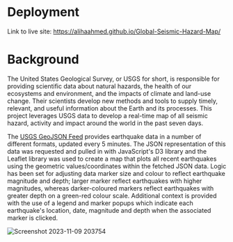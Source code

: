 # Deployment
Link to live site: https://alihaahmed.github.io/Global-Seismic-Hazard-Map/

# Background 
The United States Geological Survey, or USGS for short, is responsible for providing scientific data about natural hazards, the health of our ecosystems and environment, and the impacts of climate and land-use change. Their scientists develop new methods and tools to supply timely, relevant, and useful information about the Earth and its processes. This project leverages USGS data to develop a real-time map of all seismic hazard, activity and impact around the world in the past seven days.

The [USGS GeoJSON Feed](https://earthquake.usgs.gov/earthquakes/feed/v1.0/geojson.php) provides earthquake data in a number of different formats, updated every 5 minutes. The JSON representation of this data was requested and pulled in with JavaScript's D3 library and the Leaflet library was used to create a map that plots all recent earthquakes using the geometric values/coordinates within the fetched JSON data. Logic has been set for adjusting data marker size and colour to reflect earthquake magnitude and depth; larger marker reflect earthquakes with higher magnitudes, whereas darker-coloured markers reflect earthquakes with greater depth on a green-red colour scale. Additional context is provided with the use of a legend and marker popups which indicate each earthquake's location, date, magnitude and depth when the associated marker is clicked.

![Screenshot 2023-11-09 203754](https://github.com/alihaahmed/leaflet-challenge/assets/131709158/2e129be1-618e-456c-a732-99f4c9bb6241)
